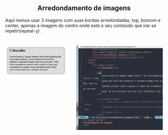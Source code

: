 <h2 align="center">
Arredondamento de imagens
</h2>

<p>
Aqui iremos usar 3 imagens com suas bordas arredondadas, top, botoom
e center, apenas a imagem do centro onde está o seu conteúdo que irar se repetir(repeat-y).
</p>

<h1 align="center">
<img src="img/arredondamento-imagens.gif"
</h1>
